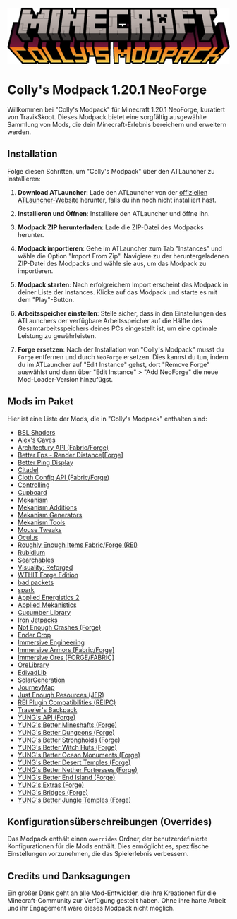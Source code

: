 ![Colly's Modpack Logo](collys_modpack.png)

# Colly's Modpack 1.20.1 NeoForge

Willkommen bei "Colly's Modpack" für Minecraft 1.20.1 NeoForge, kuratiert von TravikSkoot. Dieses Modpack bietet eine sorgfältig ausgewählte Sammlung von Mods, die dein Minecraft-Erlebnis bereichern und erweitern werden.


## Installation

Folge diesen Schritten, um "Colly's Modpack" über den ATLauncher zu installieren:

1. **Download ATLauncher**: Lade den ATLauncher von der [offiziellen ATLauncher-Website](https://atlauncher.com/downloads) herunter, falls du ihn noch nicht installiert hast.

2. **Installieren und Öffnen**: Installiere den ATLauncher und öffne ihn.

3. **Modpack ZIP herunterladen**: Lade die ZIP-Datei des Modpacks herunter.

4. **Modpack importieren**: Gehe im ATLauncher zum Tab "Instances" und wähle die Option "Import From Zip". Navigiere zu der heruntergeladenen ZIP-Datei des Modpacks und wähle sie aus, um das Modpack zu importieren.

5. **Modpack starten**: Nach erfolgreichem Import erscheint das Modpack in deiner Liste der Instances. Klicke auf das Modpack und starte es mit dem "Play"-Button.

6. **Arbeitsspeicher einstellen**: Stelle sicher, dass in den Einstellungen des ATLaunchers der verfügbare Arbeitsspeicher auf die Hälfte des Gesamtarbeitsspeichers deines PCs eingestellt ist, um eine optimale Leistung zu gewährleisten.

7. **Forge ersetzen**: Nach der Installation von "Colly's Modpack" musst du `Forge` entfernen und durch `NeoForge` ersetzen. Dies kannst du tun, indem du im ATLauncher auf "Edit Instance" gehst, dort "Remove Forge" auswählst und dann über "Edit Instance" > "Add NeoForge" die neue Mod-Loader-Version hinzufügst.

## Mods im Paket

Hier ist eine Liste der Mods, die in "Colly's Modpack" enthalten sind:

- [BSL Shaders](https://www.curseforge.com/minecraft/shaders/bsl-shaders)
- [Alex's Caves](https://www.curseforge.com/minecraft/mc-mods/alexs-caves)
- [Architectury API (Fabric/Forge)](https://www.curseforge.com/minecraft/mc-mods/architectury-api)
- [Better Fps - Render Distance[Forge]](https://www.curseforge.com/minecraft/mc-mods/better-fps-render-distance)
- [Better Ping Display](https://www.curseforge.com/minecraft/mc-mods/better-ping-display)
- [Citadel](https://www.curseforge.com/minecraft/mc-mods/citadel)
- [Cloth Config API (Fabric/Forge)](https://www.curseforge.com/minecraft/mc-mods/cloth-config)
- [Controlling](https://www.curseforge.com/minecraft/mc-mods/controlling)
- [Cupboard](https://www.curseforge.com/minecraft/mc-mods/cupboard)
- [Mekanism](https://www.curseforge.com/minecraft/mc-mods/mekanism)
- [Mekanism Additions](https://www.curseforge.com/minecraft/mc-mods/mekanism-additions)
- [Mekanism Generators](https://www.curseforge.com/minecraft/mc-mods/mekanism-generators)
- [Mekanism Tools](https://www.curseforge.com/minecraft/mc-mods/mekanism-tools)
- [Mouse Tweaks](https://www.curseforge.com/minecraft/mc-mods/mouse-tweaks)
- [Oculus](https://www.curseforge.com/minecraft/mc-mods/oculus)
- [Roughly Enough Items Fabric/Forge (REI)](https://www.curseforge.com/minecraft/mc-mods/roughly-enough-items)
- [Rubidium](https://www.curseforge.com/minecraft/mc-mods/rubidium)
- [Searchables](https://www.curseforge.com/minecraft/mc-mods/searchables)
- [Visuality: Reforged](https://www.curseforge.com/minecraft/mc-mods/visuality-reforged)
- [WTHIT Forge Edition](https://www.curseforge.com/minecraft/mc-mods/wthit-forge)
- [bad packets](https://www.curseforge.com/minecraft/mc-mods/badpackets)
- [spark](https://www.curseforge.com/minecraft/mc-mods/spark)
- [Applied Energistics 2](https://www.curseforge.com/minecraft/mc-mods/applied-energistics-2)
- [Applied Mekanistics](https://www.curseforge.com/minecraft/mc-mods/applied-mekanistics)
- [Cucumber Library](https://www.curseforge.com/minecraft/mc-mods/cucumber)
- [Iron Jetpacks](https://www.curseforge.com/minecraft/mc-mods/iron-jetpacks)
- [Not Enough Crashes (Forge)](https://www.curseforge.com/minecraft/mc-mods/not-enough-crashes-forge)
- [Ender Crop](https://www.curseforge.com/minecraft/mc-mods/ender-crop)
- [Immersive Engineering](https://www.curseforge.com/minecraft/mc-mods/immersive-engineering)
- [Immersive Armors [Fabric/Forge]](https://www.curseforge.com/minecraft/mc-mods/immersive-armors)
- [Immersive Ores [FORGE/FABRIC]](https://www.curseforge.com/minecraft/mc-mods/immersive-ores)
- [OreLibrary](https://www.curseforge.com/minecraft/mc-mods/orelibrary)
- [EdivadLib](https://www.curseforge.com/minecraft/mc-mods/edivadlib)
- [SolarGeneration](https://www.curseforge.com/minecraft/mc-mods/solargeneration)
- [JourneyMap](https://www.curseforge.com/minecraft/mc-mods/journeymap)
- [Just Enough Resources (JER)](https://www.curseforge.com/minecraft/mc-mods/just-enough-resources-jer)
- [REI Plugin Compatibilities (REIPC)](https://www.curseforge.com/minecraft/mc-mods/roughly-enough-items-hacks)
- [Traveler's Backpack](https://www.curseforge.com/minecraft/mc-mods/travelers-backpack)
- [YUNG's API (Forge)](https://www.curseforge.com/minecraft/mc-mods/yungs-api)
- [YUNG's Better Mineshafts (Forge)](https://www.curseforge.com/minecraft/mc-mods/yungs-better-mineshafts-forge)
- [YUNG's Better Dungeons (Forge)](https://www.curseforge.com/minecraft/mc-mods/yungs-better-dungeons)
- [YUNG's Better Strongholds (Forge)](https://www.curseforge.com/minecraft/mc-mods/yungs-better-strongholds)
- [YUNG's Better Witch Huts (Forge)](https://www.curseforge.com/minecraft/mc-mods/yungs-better-witch-huts)
- [YUNG's Better Ocean Monuments (Forge)](https://www.curseforge.com/minecraft/mc-mods/yungs-better-ocean-monuments)
- [YUNG's Better Desert Temples (Forge)](https://www.curseforge.com/minecraft/mc-mods/yungs-better-desert-temples)
- [YUNG's Better Nether Fortresses (Forge)](https://www.curseforge.com/minecraft/mc-mods/yungs-better-nether-fortresses)
- [YUNG's Better End Island (Forge)](https://www.curseforge.com/minecraft/mc-mods/yungs-better-end-island)
- [YUNG's Extras (Forge)](https://www.curseforge.com/minecraft/mc-mods/yungs-extras)
- [YUNG's Bridges (Forge)](https://www.curseforge.com/minecraft/mc-mods/yungs-bridges)
- [YUNG's Better Jungle Temples (Forge)](https://www.curseforge.com/minecraft/mc-mods/yungs-better-jungle-temples)

## Konfigurationsüberschreibungen (Overrides)

Das Modpack enthält einen `overrides` Ordner, der benutzerdefinierte Konfigurationen für die Mods enthält. Dies ermöglicht es, spezifische Einstellungen vorzunehmen, die das Spielerlebnis verbessern.

## Credits und Danksagungen

Ein großer Dank geht an alle Mod-Entwickler, die ihre Kreationen für die Minecraft-Community zur Verfügung gestellt haben. Ohne ihre harte Arbeit und ihr Engagement wäre dieses Modpack nicht möglich.